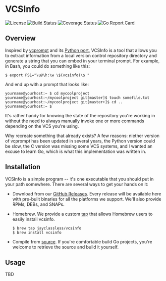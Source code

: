 # VCSInfo

[![License](https://img.shields.io/github/license/jayclassless/vcsinfo.svg?style=flat)](https://opensource.org/licenses/MIT)
[![Build Status](https://travis-ci.org/jayclassless/vcsinfo.svg?branch=master)](https://travis-ci.org/jayclassless/vcsinfo)
[![Coverage Status](https://coveralls.io/repos/github/jayclassless/vcsinfo/badge.svg?branch=master)](https://coveralls.io/github/jayclassless/vcsinfo?branch=master)
[![Go Report Card](https://goreportcard.com/badge/github.com/jayclassless/vcsinfo)](https://goreportcard.com/report/github.com/jayclassless/vcsinfo)

## Overview

Inspired by [vcprompt](https://bitbucket.org/gward/vcprompt) and its [Python
 port](https://github.com/djl/vcprompt), VCSInfo is a tool that allows you to
extract information from a local version control repository directory and
generate a string that you can embed in your terminal prompt. For example, in
Bash, you could do something like this:

    $ export PS1="\u@\h:\w \$(vcsinfo)\$ "

And end up with a prompt that looks like:

    yourname@yourhost:~ $ cd mycoolproject
    yourname@yourhost:~/mycoolproject git[master]$ touch somefile.txt
    yourname@yourhost:~/mycoolproject git[master+]$ cd ..
    yourname@yourhost:~ $

It's rather handy for knowing the state of the repository you're working in
without the need to always manually invoke one or more commands depending on
the VCS you're using.

Why recreate something that already exists? A few reasons: niether version of
vcprompt has been updated in several years, the Python version could be slow,
the C version was missing some VCS systems, and I wanted an excuse to learn Go,
which is what this implementation was written in.


## Installation

VCSInfo is a simple program -- it's one executable that you should put in your
path somewhere. There are several ways to get your hands on it:

* Download from our [GitHub
  Releases](https://github.com/jayclassless/vcsinfo/releases). Every release
  will be available here with pre-built binaries for all the platforms we
  support. We'll also provide RPMs, DEBs, and SNAPs.

* Homebrew. We provide a custom
  [tap](https://github.com/jayclassless/homebrew-vcsinfo) that allows Homebrew
  users to easily install vcsinfo.

      $ brew tap jayclassless/vcsinfo
      $ brew install vcsinfo

* Compile from [source](https://github.com/jayclassless/vcsinfo). If you're
  comfortable build Go projects, you're welcome to retrieve the source and
  build it yourself.


## Usage

TBD

